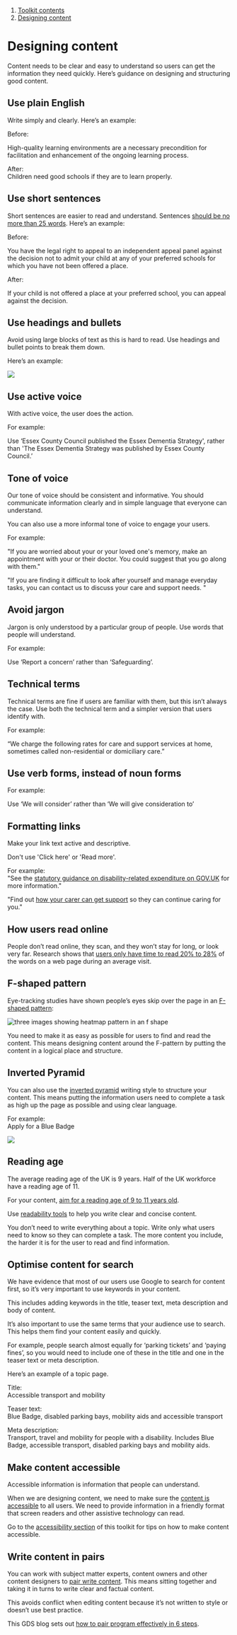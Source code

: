 1.  [Toolkit contents](contents)
2.  [Designing content](#)

# Designing content


Content needs to be clear and easy to understand so users can get the information they need quickly. Here’s guidance on designing and structuring good content.

## Use plain English

Write simply and clearly. Here’s an example:  
  
Before:

High-quality learning environments are a necessary precondition for facilitation and enhancement of the ongoing learning process.  
  
After:  
Children need good schools if they are to learn properly.

## Use short sentences

Short sentences are easier to read and understand. Sentences [should be no more than 25 words](https://www.gov.uk/guidance/content-design/writing-for-gov-uk). Here’s an example:

Before:

You have the legal right to appeal to an independent appeal panel against the decision not to admit your child at any of your preferred schools for which you have not been offered a place.

After:

If your child is not offered a place at your preferred school, you can appeal against the decision.

## Use headings and bullets

Avoid using large blocks of text as this is hard to read. Use headings and bullet points to break them down.  
  
Here’s an example:

![](/public/images/chesfs50-euchomedirs-carolinemccabe-my-documents-my-pictures-images-for-digital-toolkit-what-you-need-to-tell-us.jpg)

## Use active voice

With active voice, the user does the action.

For example:

Use ‘Essex County Council published the Essex Dementia Strategy', rather than 'The Essex Dementia Strategy was published by Essex County Council.’

## Tone of voice

Our tone of voice should be consistent and informative. You should communicate information clearly and in simple language that everyone can understand.

You can also use a more informal tone of voice to engage your users.

For example:

"If you are worried about your or your loved one's memory, make an appointment with your or their doctor. You could suggest that you go along with them."  
  
"If you are finding it difficult to look after yourself and manage everyday tasks, you can contact us to discuss your care and support needs. "

## Avoid jargon

Jargon is only understood by a particular group of people. Use words that people will understand.

For example:

Use ‘Report a concern’ rather than ‘Safeguarding’.

## Technical terms

Technical terms are fine if users are familiar with them, but this isn’t always the case. Use both the technical term and a simpler version that users identify with.

For example:

“We charge the following rates for care and support services at home, sometimes called non-residential or domiciliary care.”

## Use verb forms, instead of noun forms

For example:

Use ‘We will consider’ rather than ‘We will give consideration to’

## Formatting links

Make your link text active and descriptive.

Don't use 'Click here' or 'Read more'.

For example:  
"See the [statutory guidance on disability-related expenditure on GOV.UK](https://www.gov.uk/government/publications/care-act-statutory-guidance/care-and-support-statutory-guidance#disability-related-expenditure "GOV.UK guidance on disability-related expenditure") for more information."

"Find out [how your carer can get support](https://eccwa-eccdnt-eun-essexwebapp.azurewebsites.net/financial-support-for-carers "Support for carers") so they can continue caring for you."

## How users read online

People don’t read online, they scan, and they won’t stay for long, or look very far. Research shows that [users only have time to read 20% to 28%](https://www.nngroup.com/articles/how-little-do-users-read/) of the words on a web page during an average visit.

## F-shaped pattern

Eye-tracking studies have shown people’s eyes skip over the page in an [F-shaped pattern](https://www.nngroup.com/articles/f-shaped-pattern-reading-web-content/):

![three images showing heatmap pattern in an f shape](/public/images/chesfs50-euchomedirs-carolinemccabe-my-documents-my-pictures-images-for-digital-toolkit-f-shape-pattern.jpg?width=500&height=222.3404255319149)

You need to make it as easy as possible for users to find and read the content. This means designing content around the F-pattern by putting the content in a logical place and structure.

## Inverted Pyramid

You can also use the [inverted pyramid](https://www.nngroup.com/articles/inverted-pyramid/) writing style to structure your content. This means putting the information users need to complete a task as high up the page as possible and using clear language.  
  
For example:  
Apply for a Blue Badge

![](/public/images/chesfs50-euchomedirs-carolinemccabe-my-documents-my-pictures-images-for-digital-toolkit-how-to-apply.jpg?width=500&height=482.0689655172414)

## Reading age

The average reading age of the UK is 9 years. Half of the UK workforce have a reading age of 11.

For your content, [aim for a reading age of 9 to 11 years old](https://contentdesign.london/reading/specifying-a-reading-age-for-web-content/).

Use [readability tools](useful-tools "Useful tools") to help you write clear and concise content.

You don’t need to write everything about a topic. Write only what users need to know so they can complete a task. The more content you include, the harder it is for the user to read and find information.

## Optimise content for search

We have evidence that most of our users use Google to search for content first, so it’s very important to use keywords in your content.

This includes adding keywords in the title, teaser text, meta description and body of content.  
  
It’s also important to use the same terms that your audience use to search. This helps them find your content easily and quickly.

For example, people search almost equally for ‘parking tickets’ and ‘paying fines’, so you would need to include one of these in the title and one in the teaser text or meta description.

Here’s an example of a topic page.

Title:  
Accessible transport and mobility

Teaser text:  
Blue Badge, disabled parking bays, mobility aids and accessible transport

Meta description:  
Transport, travel and mobility for people with a disability. Includes Blue Badge, accessible transport, disabled parking bays and mobility aids.

## Make content accessible

Accessible information is information that people can understand.

When we are designing content, we need to make sure the [content is accessible](https://www.gov.uk/guidance/content-design/planning-content#accessibity) to all users. We need to provide information in a friendly format that screen readers and other assistive technology can read.  
  
Go to the [accessibility section](accessibility) of this toolkit for tips on how to make content accessible.

## Write content in pairs

You can work with subject matter experts, content owners and other content designers to [pair write content](https://gds.blog.gov.uk/2016/09/21/it-takes-2-how-we-use-pair-writing/). This means sitting together and taking it in turns to write clear and factual content.

This avoids conflict when editing content because it’s not written to style or doesn’t use best practice.

This GDS blog sets out [how to pair program effectively in 6 steps](https://gds.blog.gov.uk/2018/02/06/how-to-pair-program-effectively-in-6-steps/).
